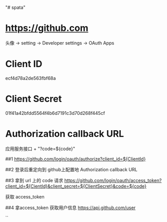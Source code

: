 "# spata" 

# https://github.com
头像 -> setting -> Developer settings -> OAuth Apps


# Client ID
ecf4d78a2de563fbf68a

# Client Secret
01f41a42bfdd5564f4b6d7191c3d70d268f445cf

# Authorization callback URL
应用服务接口 + "?code=${code}"


##1
https://github.com/login/oauth/authorize?client_id=${ClientId}

##2
登录后重定向到 github上配置地 Authorization callback URL

##3
拿到 url 上的 code
请求 https://github.com/login/oauth/access_token?client_id=${CientId}&client_secret=${ClientSecret}&code=${code}

获取 access_token

##4
拿access_token 获取用户信息
https://api.github.com/user

``
